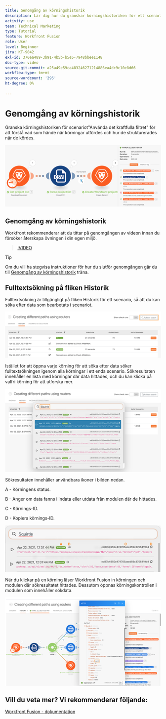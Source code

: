 ```yaml
---
title: Genomgång av körningshistorik
description: Lär dig hur du granskar körningshistoriken för ett scenario för att förstå vad som hände i [!DNL Adobe Workfront Fusion].
activity: use
team: Technical Marketing
type: Tutorial
feature: Workfront Fusion
role: User
level: Beginner
jira: KT-9042
exl-id: 370ea489-3b91-4b5b-b5e5-7948bbee1148
doc-type: video
source-git-commit: a25a49e59ca483246271214886ea4dc9c10e8d66
workflow-type: tm+mt
source-wordcount: '295'
ht-degree: 0%

---
```


# Genomgång av körningshistorik

Granska körningshistoriken för scenariot&quot;Använda det kraftfulla filtret&quot; för att förstå vad som hände när körningar utfördes och hur de strukturerades när de kördes.

![En bild av körningshistorik i ett Fusion-scenario](assets/execution-history-and-scheduling-1.png)

## Genomgång av körningshistorik

Workfront rekommenderar att du tittar på genomgången av videon innan du försöker återskapa övningen i din egen miljö.

>[!VIDEO](https://video.tv.adobe.com/v/335283/?quality=12&learn=on)

>[!TIP]
>
>Om du vill ha stegvisa instruktioner för hur du slutför genomgången går du till [Genomgång av körningshistorik](https://experienceleague.adobe.com/docs/workfront-learn/tutorials-workfront/fusion/exercises/execution-history.html?lang=en) träna.

## Fulltextsökning på fliken Historik

Fulltextsökning är tillgängligt på fliken Historik för ett scenario, så att du kan söka efter data som bearbetats i scenariot.

![En bild av körningshistoriksökningen](assets/execution-history-and-scheduling-2.png)

Istället för att öppna varje körning för att söka efter data söker fulltextsökningen igenom alla körningar i ett enda scenario. Sökresultaten innehåller en lista med körningar där data hittades, och du kan klicka på valfri körning för att utforska mer.

![En bild av en körningshistorik-sökning](assets/execution-history-and-scheduling-3.png)

Sökresultaten innehåller användbara ikoner i bilden nedan.

A - Körningens status.

B - Anger om data fanns i indata eller utdata från modulen där de hittades.

C - Körnings-ID.

D - Kopiera körnings-ID.

![En bild av ett körningshistoriksökresultat](assets/execution-history-and-scheduling-4.png)

När du klickar på en körning läser Workfront Fusion in körningen och modulen där sökresultatet hittades. Dessutom öppnas körningskontrollen i modulen som innehåller sökdata.

![En bild av en körningshistorik](assets/execution-history-and-scheduling-5.png)


## Vill du veta mer? Vi rekommenderar följande:

[Workfront Fusion - dokumentation](https://experienceleague.adobe.com/docs/workfront/using/adobe-workfront-fusion/workfront-fusion-2.html?lang=en)
